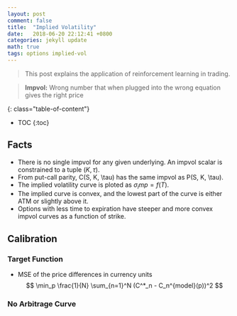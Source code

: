 ```yaml
---
layout: post
comment: false
title:  "Implied Volatility"
date:   2018-06-20 22:12:41 +0800
categories: jekyll update
math: true
tags: options implied-vol
---
```

> This post explains the application of reinforcement learning in trading.

<!--more-->

> **Impvol:** Wrong number that when plugged into the wrong equation gives the right price

{: class="table-of-content"}
* TOC
{:toc}



## Facts
- There is no single impvol for any given underlying. An impvol scalar is constrained to a tuple $(K, \tau)$.
- From put-call parity, C(S, K, \tau) has the same impvol as P(S, K, \tau).
- The implied volatility curve is ploted as $\sigma_imp = f(T)$.
- The implied curve is convex, and the lowest part of the curve is either ATM or slightly above it.
- Options with less time to expiration have steeper and more convex impvol curves as a function of strike.

## Calibration

### Target Function
- MSE of the price differences in currency units
$$ \min_p \frac{1}{N} \sum_{n=1}^N (C^*_n - C_n^{model}(p))^2
$$

### No Arbitrage Curve
